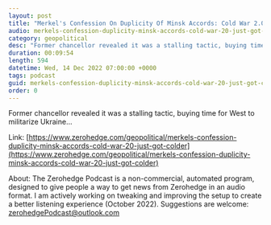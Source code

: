 ```yaml
---
layout: post
title: "Merkel's Confession On Duplicity Of Minsk Accords: Cold War 2.0 Just Got Colder"
audio: merkels-confession-duplicity-minsk-accords-cold-war-20-just-got-colder-0
category: geopolitical
desc: "Former chancellor revealed it was a stalling tactic, buying time for West to militarize Ukraine..."
duration: 00:09:54
length: 594
datetime: Wed, 14 Dec 2022 07:00:00 +0000
tags: podcast
guid: merkels-confession-duplicity-minsk-accords-cold-war-20-just-got-colder-0
order: 0
---
```

Former chancellor revealed it was a stalling tactic, buying time for West to militarize Ukraine...

Link: [https://www.zerohedge.com/geopolitical/merkels-confession-duplicity-minsk-accords-cold-war-20-just-got-colder](https://www.zerohedge.com/geopolitical/merkels-confession-duplicity-minsk-accords-cold-war-20-just-got-colder)

About: The Zerohedge Podcast is a non-commercial, automated program, designed to give people a way to get news from Zerohedge in an audio format.  I am actively working on tweaking and improving the setup to create a better listening experience (October 2022).  Suggestions are welcome: [zerohedgePodcast@outlook.com](mailto:zerohedgePodcast@outlook.com)